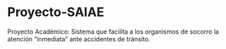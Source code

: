 # Proyecto-SAIAE
Proyecto Académico: 
Sistema que facilita a los organismos de socorro la atención “inmediata” ante accidentes de tránsito.
